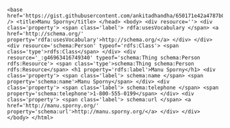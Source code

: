 <?xml version='1.0' encoding='utf-8' ?> <!DOCTYPE html> <html prefix='rdf: http://www.w3.org/1999/02/22-rdf-syntax-ns# rdfa: http://www.w3.org/ns/rdfa# rdfs: http://www.w3.org/2000/01/rdf-schema# schema: http://schema.org/' xmlns='http://www.w3.org/1999/xhtml'> <head> 
    <base href='https://gist.githubusercontent.com/ankitadhandha/650171e42a4787b072b588a8a300f8b3/raw/8974f1c95e4427bf1d333c30b0825d59cbc87426/eg1.json' /> <title>Manu Sporny</title> </head> <body> <div resource=''> <div class='property'> <span class='label'> rdfa:usesVocabulary </span> <a href='http://schema.org/' property='rdfa:usesVocabulary'>http://schema.org/</a> </div> </div> <div resource='schema:Person' typeof='rdfs:Class'> <span class='type'>rdfs:Class</span> </div> <div resource='_:g46963416749340' typeof='schema:Thing schema:Person rdfs:Resource'> <span class='type'>schema:Thing schema:Person rdfs:Resource</span> <h1 property='rdfs:label'>Manu Sporny</h1> <div class='property'> <span class='label'> schema:name </span> <span property='schema:name'>Manu Sporny</span> </div> <div class='property'> <span class='label'> schema:telephone </span> <span property='schema:telephone'>1-800-555-0199</span> </div> <div class='property'> <span class='label'> schema:url </span> <a href='http://manu.sporny.org/' property='schema:url'>http://manu.sporny.org/</a> </div> </div> </body> </html>


